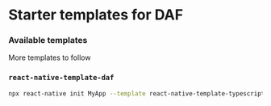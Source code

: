 # Starter templates for DAF

### Available templates

More templates to follow

### `react-native-template-daf`

```sh
npx react-native init MyApp --template react-native-template-typescript
```
